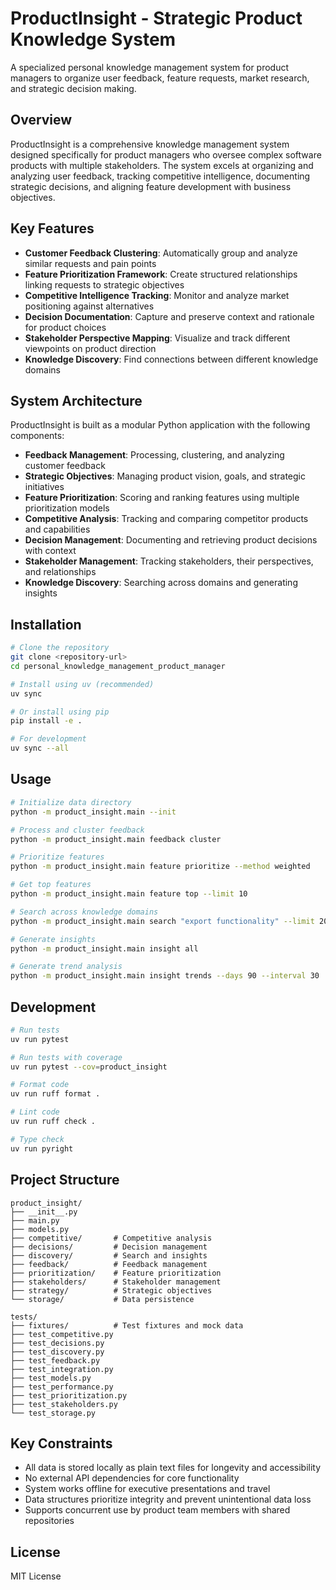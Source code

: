 # ProductInsight - Strategic Product Knowledge System

A specialized personal knowledge management system for product managers to organize user feedback, feature requests, market research, and strategic decision making.

## Overview

ProductInsight is a comprehensive knowledge management system designed specifically for product managers who oversee complex software products with multiple stakeholders. The system excels at organizing and analyzing user feedback, tracking competitive intelligence, documenting strategic decisions, and aligning feature development with business objectives.

## Key Features

- **Customer Feedback Clustering**: Automatically group and analyze similar requests and pain points
- **Feature Prioritization Framework**: Create structured relationships linking requests to strategic objectives
- **Competitive Intelligence Tracking**: Monitor and analyze market positioning against alternatives
- **Decision Documentation**: Capture and preserve context and rationale for product choices
- **Stakeholder Perspective Mapping**: Visualize and track different viewpoints on product direction
- **Knowledge Discovery**: Find connections between different knowledge domains

## System Architecture

ProductInsight is built as a modular Python application with the following components:

- **Feedback Management**: Processing, clustering, and analyzing customer feedback
- **Strategic Objectives**: Managing product vision, goals, and strategic initiatives
- **Feature Prioritization**: Scoring and ranking features using multiple prioritization models
- **Competitive Analysis**: Tracking and comparing competitor products and capabilities
- **Decision Management**: Documenting and retrieving product decisions with context
- **Stakeholder Management**: Tracking stakeholders, their perspectives, and relationships
- **Knowledge Discovery**: Searching across domains and generating insights

## Installation

```bash
# Clone the repository
git clone <repository-url>
cd personal_knowledge_management_product_manager

# Install using uv (recommended)
uv sync

# Or install using pip
pip install -e .

# For development
uv sync --all
```

## Usage

```bash
# Initialize data directory
python -m product_insight.main --init

# Process and cluster feedback
python -m product_insight.main feedback cluster

# Prioritize features
python -m product_insight.main feature prioritize --method weighted

# Get top features
python -m product_insight.main feature top --limit 10

# Search across knowledge domains
python -m product_insight.main search "export functionality" --limit 20

# Generate insights
python -m product_insight.main insight all

# Generate trend analysis
python -m product_insight.main insight trends --days 90 --interval 30
```

## Development

```bash
# Run tests
uv run pytest

# Run tests with coverage
uv run pytest --cov=product_insight

# Format code
uv run ruff format .

# Lint code
uv run ruff check .

# Type check
uv run pyright
```

## Project Structure

```
product_insight/
├── __init__.py
├── main.py
├── models.py
├── competitive/       # Competitive analysis
├── decisions/         # Decision management
├── discovery/         # Search and insights
├── feedback/          # Feedback management
├── prioritization/    # Feature prioritization
├── stakeholders/      # Stakeholder management
├── strategy/          # Strategic objectives
└── storage/           # Data persistence

tests/
├── fixtures/          # Test fixtures and mock data
├── test_competitive.py
├── test_decisions.py
├── test_discovery.py
├── test_feedback.py
├── test_integration.py
├── test_models.py
├── test_performance.py
├── test_prioritization.py
├── test_stakeholders.py
└── test_storage.py
```

## Key Constraints

- All data is stored locally as plain text files for longevity and accessibility
- No external API dependencies for core functionality
- System works offline for executive presentations and travel
- Data structures prioritize integrity and prevent unintentional data loss
- Supports concurrent use by product team members with shared repositories

## License

MIT License
